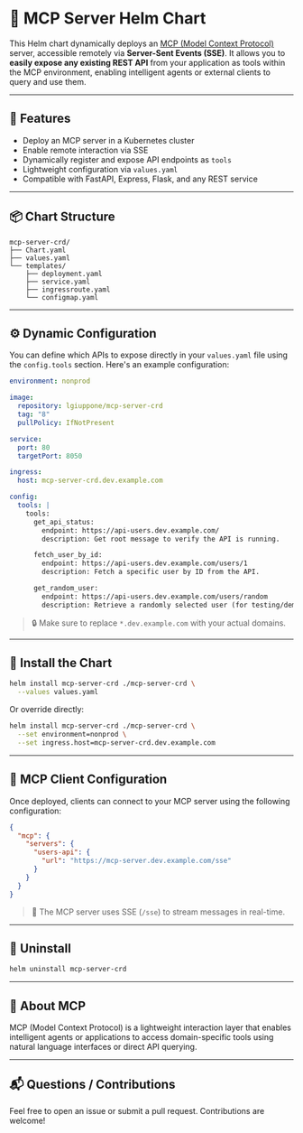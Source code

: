 # 🧠 MCP Server Helm Chart

This Helm chart dynamically deploys an [MCP (Model Context Protocol)](https://github.com/mem-brain-labs/mcp) server, accessible remotely via **Server-Sent Events (SSE)**. It allows you to **easily expose any existing REST API** from your application as tools within the MCP environment, enabling intelligent agents or external clients to query and use them.

---

## 🚀 Features

- Deploy an MCP server in a Kubernetes cluster
- Enable remote interaction via SSE
- Dynamically register and expose API endpoints as `tools`
- Lightweight configuration via `values.yaml`
- Compatible with FastAPI, Express, Flask, and any REST service

---

## 📦 Chart Structure

```text
mcp-server-crd/
├── Chart.yaml
├── values.yaml
└── templates/
    ├── deployment.yaml
    ├── service.yaml
    ├── ingressroute.yaml
    └── configmap.yaml
```

---

## ⚙️ Dynamic Configuration

You can define which APIs to expose directly in your `values.yaml` file using the `config.tools` section. Here's an example configuration:

```yaml
environment: nonprod

image:
  repository: lgiuppone/mcp-server-crd
  tag: "8"
  pullPolicy: IfNotPresent

service:
  port: 80
  targetPort: 8050

ingress:
  host: mcp-server-crd.dev.example.com

config:
  tools: |
    tools:
      get_api_status:
        endpoint: https://api-users.dev.example.com/
        description: Get root message to verify the API is running.

      fetch_user_by_id:
        endpoint: https://api-users.dev.example.com/users/1
        description: Fetch a specific user by ID from the API.

      get_random_user:
        endpoint: https://api-users.dev.example.com/users/random
        description: Retrieve a randomly selected user (for testing/demo).
```

> 🔒 Make sure to replace `*.dev.example.com` with your actual domains.

---

## 🧪 Install the Chart

```bash
helm install mcp-server-crd ./mcp-server-crd \
  --values values.yaml
```

Or override directly:

```bash
helm install mcp-server-crd ./mcp-server-crd \
  --set environment=nonprod \
  --set ingress.host=mcp-server-crd.dev.example.com
```

---

## 🔌 MCP Client Configuration

Once deployed, clients can connect to your MCP server using the following configuration:

```json
{
  "mcp": {
    "servers": {
      "users-api": {
        "url": "https://mcp-server.dev.example.com/sse"
      }
    }
  }
}
```

> 🔁 The MCP server uses SSE (`/sse`) to stream messages in real-time.

---

## 🧹 Uninstall

```bash
helm uninstall mcp-server-crd
```

---

## 🧠 About MCP

MCP (Model Context Protocol) is a lightweight interaction layer that enables intelligent agents or applications to access domain-specific tools using natural language interfaces or direct API querying.

---

## 📬 Questions / Contributions

Feel free to open an issue or submit a pull request. Contributions are welcome!
